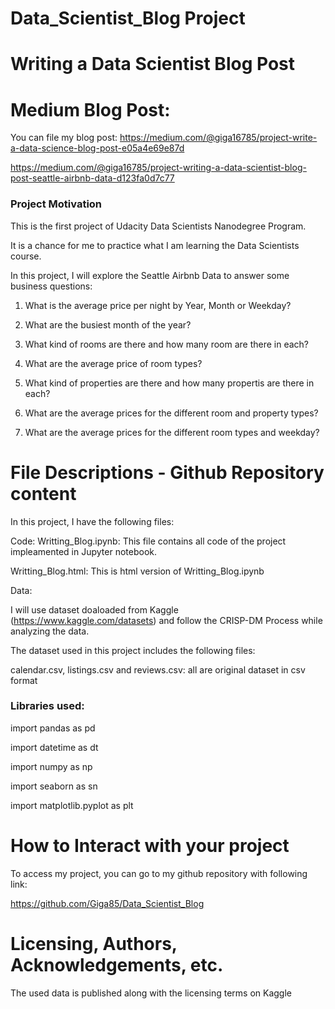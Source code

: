 # Data_Scientist_Blog Project
# Writing a Data Scientist Blog Post

# Medium Blog Post:
You can file my blog post: 
https://medium.com/@giga16785/project-write-a-data-science-blog-post-e05a4e69e87d

https://medium.com/@giga16785/project-writing-a-data-scientist-blog-post-seattle-airbnb-data-d123fa0d7c77

### Project Motivation
This is the first project of Udacity Data Scientists Nanodegree Program.

It is a chance for me to practice what I am learning the Data Scientists course.

In this project, I will explore the Seattle Airbnb Data to answer some business questions:

 1. What is the average price per night by Year, Month or Weekday?
  
 2. What are the busiest month of the year?
  
 3. What kind of rooms are there and how many room are there in each?
  
 4. What are the average price of room types?
  
 5. What kind of properties are there and how many propertis are there in each?
  
 6. What are the average prices for the different room and property types?
  
 7. What are the average prices for the different room types and weekday?


# File Descriptions - Github Repository content
In this project, I have the following files:

Code: 
Writting_Blog.ipynb: This file contains all code of the project impleamented in Jupyter notebook.

Writting_Blog.html: This is html version of Writting_Blog.ipynb

Data: 

I will use dataset doaloaded from Kaggle (https://www.kaggle.com/datasets) and follow the CRISP-DM Process while analyzing the data.

The dataset used in this project includes the following files:

calendar.csv, listings.csv and reviews.csv: all are original dataset in csv format

### Libraries used:

import pandas as pd

import datetime as dt

import numpy as np

import seaborn as sn

import matplotlib.pyplot as plt


# How to Interact with your project
To access my project, you can go to my github repository with following link:

https://github.com/Giga85/Data_Scientist_Blog

# Licensing, Authors, Acknowledgements, etc.

The used data is published along with the licensing terms on Kaggle
